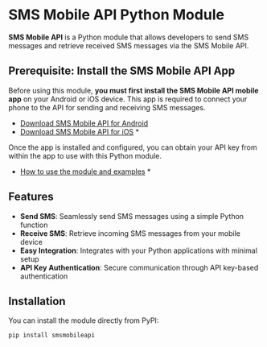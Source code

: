 # SMS Mobile API Python Module

**SMS Mobile API** is a Python module that allows developers to send SMS messages and retrieve received SMS messages via the SMS Mobile API.

## Prerequisite: Install the SMS Mobile API App

Before using this module, **you must first install the SMS Mobile API mobile app** on your Android or iOS device. This app is required to connect your phone to the API for sending and receiving SMS messages.

- [Download SMS Mobile API for Android](https://play.google.com/store/apps/details?id=com.smsmobileapiapp)
- [Download SMS Mobile API for iOS](https://apps.apple.com/us/app/sms-mobile-api/id6667092442) *

Once the app is installed and configured, you can obtain your API key from within the app to use with this Python module.

- [How to use the module and examples](https://smsmobileapi.com/python) *

## Features

- **Send SMS**: Seamlessly send SMS messages using a simple Python function
- **Receive SMS**: Retrieve incoming SMS messages from your mobile device
- **Easy Integration**: Integrates with your Python applications with minimal setup
- **API Key Authentication**: Secure communication through API key-based authentication

## Installation

You can install the module directly from PyPI:

```
pip install smsmobileapi
